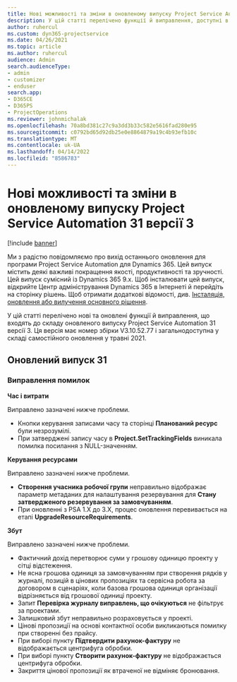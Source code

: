 ```yaml
---
title: Нові можливості та зміни в оновленому випуску Project Service Automation 31 версії 3
description: У цій статті перелічено функції й виправлення, доступні в оновленому випуску Project Service Automation 31, версії 3.
author: ruhercul
ms.custom: dyn365-projectservice
ms.date: 04/26/2021
ms.topic: article
ms.author: ruhercul
audience: Admin
search.audienceType:
- admin
- customizer
- enduser
search.app:
- D365CE
- D365PS
- ProjectOperations
ms.reviewer: johnmichalak
ms.openlocfilehash: 70a8bd381c27c9a3dd3b33c582e5616fad280e95
ms.sourcegitcommit: c0792bd65d92db25e0e8864879a19c4b93efb10c
ms.translationtype: MT
ms.contentlocale: uk-UA
ms.lasthandoff: 04/14/2022
ms.locfileid: "8586783"
---
```

# <a name="whats-new-or-changed-in-project-service-automation-update-release-31-v3"></a>Нові можливості та зміни в оновленому випуску Project Service Automation 31 версії 3

[!include [banner](../includes/psa-now-project-operations.md)]

Ми з радістю повідомляємо про вихід останнього оновлення для програми Project Service Automation для Dynamics 365. Цей випуск містить деякі важливі покращення якості, продуктивності та зручності. Цей випуск сумісний із Dynamics 365 9.x. Щоб інсталювати цей випуск, відкрийте Центр адміністрування Dynamics 365 в Інтернеті й перейдіть на сторінку рішень. Щоб отримати додаткові відомості, див. [Інсталяція, оновлення або вилучення основного рішення](/power-platform/admin/install-remove-preferred-solution).

У цій статті перелічено нові та оновлені функції й виправлення, що входять до складу оновленого випуску Project Service Automation 31 версії 3. Ця версія має номер збірки V3.10.52.77 і загальнодоступна у складі самостійного оновлення у травні 2021.

## <a name="update-release-31"></a>Оновлений випуск 31

### <a name="bug-fixes"></a>Виправлення помилок

**Час і витрати**

Виправлено зазначені нижче проблеми.

- Кнопки керування записами часу та сторінці **Планований ресурс** були незрозумілі.
- При затверджені запису часу в **Project.SetTrackingFields** виникала помилка посилання з NULL-значенням.

**Керування ресурсами**

Виправлено зазначені нижче проблеми.

- **Створення учасника робочої групи** неправильно відображає параметр метаданих для налаштування резервування для **Стану затвердженого резервування за замовчуванням**.
- При оновленні з PSA 1.X до 3.X, процес оновлення перевивається на етапі **UpgradeResourceRequirements**.


**Збут**

Виправлено зазначені нижче проблеми.

- Фактичний дохід перетворює суми у грошову одиницю проекту у сітці відстеження.
- Не ясна грошова одиниця за замовчуванням при створення рядків у журналі, позицій в цінових пропозиціях та сервісна робота за договором в сценаріях, коли базова грошова одиниця організації відрізняється від грошової одиниці проекту.
- Запит **Перевірка журналу виправлень, що очікуються** не фільтрує за проектами.
- Залишковий збут неправильно розраховується у проекті.
- Цінові пропозиції на основі контактної особи викликаються помилку при створенні без прайсу.
- При виборі пункту **Підтвердити рахунок-фактуру** не відображається центрифуга обробки.
- При виборі пункту **Створити рахунок-фактуру** не відображається центрифуга обробки.
- Закриття цінової пропозиції як втраченої не відміняє бронювання.







